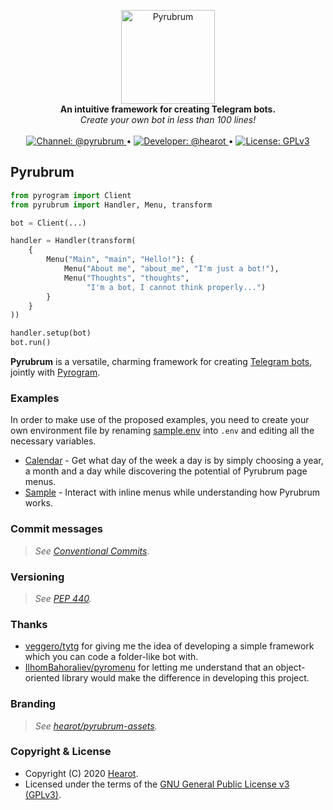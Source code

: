<p align="center">
    <a href="https://github.com/hearot/pyrubrum">
        <img src="https://i.imgur.com/XhInvbp.gif" alt="Pyrubrum" width="150"/>
    </a>
    <br>
    <b>An intuitive framework for creating Telegram bots.</b>
    <br>
    <i>Create your own bot in less than 100 lines!</i>
    <br>
    <br>
    <a href="https://t.me/pyrubrum">
        <img src="https://img.shields.io/badge/Channel-@pyrubrum-red.svg" alt="Channel: @pyrubrum"/>
    </a>
    •    
    <a href="https://t.me/hearot">
        <img src="https://img.shields.io/badge/Developer-@hearot-blue.svg" alt="Developer: @hearot"/>
    </a>
    •
    <a href="https://github.com/hearot/pyrubrum/blob/master/LICENSE">
        <img src="https://img.shields.io/badge/License-GPLv3-green.svg" alt="License: GPLv3"/>
    </a>
</p>

## Pyrubrum

```python
from pyrogram import Client
from pyrubrum import Handler, Menu, transform

bot = Client(...)

handler = Handler(transform(
    {
        Menu("Main", "main", "Hello!"): {
            Menu("About me", "about_me", "I'm just a bot!"),
            Menu("Thoughts", "thoughts",
                 "I'm a bot, I cannot think properly...")
        }
    }
))

handler.setup(bot)
bot.run()
```

**Pyrubrum** is a versatile, charming framework for creating [Telegram bots](https://core.telegram.org/bots), jointly with [Pyrogram](https://github.com/pyrogram/pyrogram).

### Examples

In order to make use of the proposed examples, you need to create your own environment file by renaming [sample.env](./examples/sample.env) into `.env` and editing all the necessary variables.

   - [Calendar](./examples/calendar_bot.py) - Get what day of the week a day is by simply choosing a year, a month and a day while discovering the potential of Pyrubrum page menus.
   - [Sample](./examples/sample_bot.py) - Interact with inline menus while understanding how Pyrubrum works.

### Commit messages

> *See [Conventional Commits](https://www.conventionalcommits.org).*

### Versioning

> *See [PEP 440](https://www.python.org/dev/peps/pep-0440/).*

### Thanks

   - [veggero/tytg](https://github.com/veggero/tytg) for giving me the idea of developing a simple framework which you can code a folder-like bot with.
   - [IlhomBahoraliev/pyromenu](https://github.com/IlhomBahoraliev/pyromenu) for letting me understand that an object-oriented library would make the difference in developing this project.

### Branding

> *See [hearot/pyrubrum-assets](https://github.com/hearot/pyrubrum-assets).*

### Copyright & License

- Copyright (C) 2020 [Hearot](https://github.com/hearot).
- Licensed under the terms of the [GNU General Public License v3 (GPLv3)](./LICENSE).
